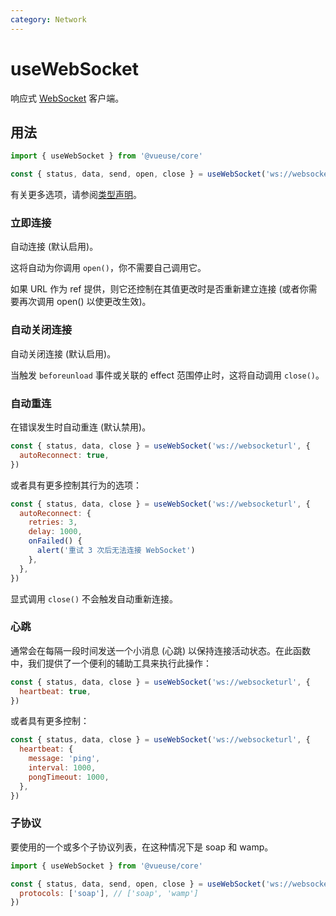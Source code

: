 ```yaml
---
category: Network
---
```


# useWebSocket

响应式 [WebSocket](https://developer.mozilla.org/en-US/docs/Web/API/WebSocket/WebSocket) 客户端。

## 用法

```js
import { useWebSocket } from '@vueuse/core'

const { status, data, send, open, close } = useWebSocket('ws://websocketurl')
```

有关更多选项，请参阅[类型声明](#type-declarations)。

### 立即连接

自动连接 (默认启用)。

这将自动为你调用 `open()`，你不需要自己调用它。

如果 URL 作为 ref 提供，则它还控制在其值更改时是否重新建立连接 (或者你需要再次调用 open() 以使更改生效)。

### 自动关闭连接

自动关闭连接 (默认启用)。

当触发 `beforeunload` 事件或关联的 effect 范围停止时，这将自动调用 `close()`。

### 自动重连

在错误发生时自动重连 (默认禁用)。

```js
const { status, data, close } = useWebSocket('ws://websocketurl', {
  autoReconnect: true,
})
```

或者具有更多控制其行为的选项：

```js
const { status, data, close } = useWebSocket('ws://websocketurl', {
  autoReconnect: {
    retries: 3,
    delay: 1000,
    onFailed() {
      alert('重试 3 次后无法连接 WebSocket')
    },
  },
})
```

显式调用 `close()` 不会触发自动重新连接。

### 心跳

通常会在每隔一段时间发送一个小消息 (心跳) 以保持连接活动状态。在此函数中，我们提供了一个便利的辅助工具来执行此操作：

```js
const { status, data, close } = useWebSocket('ws://websocketurl', {
  heartbeat: true,
})
```

或者具有更多控制：

```js
const { status, data, close } = useWebSocket('ws://websocketurl', {
  heartbeat: {
    message: 'ping',
    interval: 1000,
    pongTimeout: 1000,
  },
})
```

### 子协议

要使用的一个或多个子协议列表，在这种情况下是 soap 和 wamp。

```js
import { useWebSocket } from '@vueuse/core'

const { status, data, send, open, close } = useWebSocket('ws://websocketurl', {
  protocols: ['soap'], // ['soap', 'wamp']
})
```
